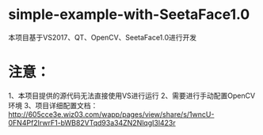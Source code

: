 # simple-example-with-SeetaFace1.0
本项目基于VS2017、QT、OpenCV、SeetaFace1.0进行开发
# 注意：
1、本项目提供的源代码无法直接使用VS进行运行
2、需要进行手动配置OpenCV环境
3、项目详细配置文档：http://605cce3e.wiz03.com/wapp/pages/view/share/s/1wncU-0FN4Pf2IrwrF1-bWB82VTqd93a34ZN2NlqgI3l423r
